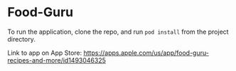 # Food-Guru

To run the application, clone the repo, and run `pod install` from the project directory.



Link to app on App Store: https://apps.apple.com/us/app/food-guru-recipes-and-more/id1493046325
